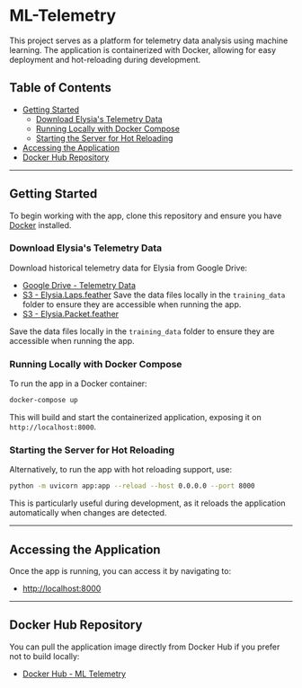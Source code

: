 # ML-Telemetry

This project serves as a platform for telemetry data analysis using machine learning. The application is containerized with Docker, allowing for easy deployment and hot-reloading during development.

## Table of Contents

- [Getting Started](#getting-started)
  - [Download Elysia's Telemetry Data](#download-elysias-telemetry-data)
  - [Running Locally with Docker Compose](#running-locally-with-docker-compose)
  - [Starting the Server for Hot Reloading](#starting-the-server-for-hot-reloading)
- [Accessing the Application](#accessing-the-application)
- [Docker Hub Repository](#docker-hub-repository)

---

## Getting Started

To begin working with the app, clone this repository and ensure you have [Docker](https://www.docker.com/get-started) installed.

### Download Elysia's Telemetry Data

Download historical telemetry data for Elysia from Google Drive:

- [Google Drive - Telemetry Data](https://drive.google.com/drive/folders/1o3RUT3kpWgqgc6GKOip8LYvmVJYf1p8M)
- [S3 - Elysia.Laps.feather](https://justin-ml-bucket.s3.ca-central-1.amazonaws.com/Elysia.Laps.feather)
Save the data files locally in the `training_data` folder to ensure they are accessible when running the app.
- [S3 - Elysia.Packet.feather](https://justin-ml-bucket.s3.ca-central-1.amazonaws.com/Elysia.Packets.feather)

Save the data files locally in the `training_data` folder to ensure they are accessible when running the app.

### Running Locally with Docker Compose

To run the app in a Docker container:

```bash
docker-compose up
```

This will build and start the containerized application, exposing it on `http://localhost:8000`.

### Starting the Server for Hot Reloading

Alternatively, to run the app with hot reloading support, use:

```bash
python -m uvicorn app:app --reload --host 0.0.0.0 --port 8000
```

This is particularly useful during development, as it reloads the application automatically when changes are detected.

---

## Accessing the Application

Once the app is running, you can access it by navigating to:

- [http://localhost:8000](http://localhost:8000)

---

## Docker Hub Repository

You can pull the application image directly from Docker Hub if you prefer not to build locally:

- [Docker Hub - ML Telemetry](https://hub.docker.com/r/nightofthelivingcarrots512/solarcar-ml)
